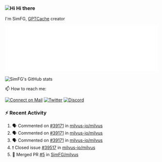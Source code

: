 ### <img src='https://qpluspicture.oss-cn-beijing.aliyuncs.com/6LjjQA/Hi.gif' alt='Hi' width="24"/> Hi there

I'm SimFG, [GPTCache](https://github.com/zilliztech/GPTCache) creator

![Metrics 👋](/metrics.plugin.followup.user.svg)

![SimFG's GitHub stats](https://github-readme-stats.vercel.app/api?username=SimFG&show_icons=true&theme=radical&count_private=true)

📫 How to reach me:

[![Connect on Mail](https://img.shields.io/badge/Ask%20me-anything-1abc9c.svg)](mailto:1142838399@qq.com)
[![Twitter](https://img.shields.io/twitter/follow/FogSim?style=social)](https://twitter.com/FogSim)
[![Discord](https://img.shields.io/discord/1092648432495251507?label=Discord&logo=discord)](https://discord.gg/Q8C6WEjSWV)

### :zap: Recent Activity

<!--START_SECTION:activity-->
1. 🗣 Commented on [#39171](https://github.com/milvus-io/milvus/issues/39171) in [milvus-io/milvus](https://github.com/milvus-io/milvus)
2. 🗣 Commented on [#39171](https://github.com/milvus-io/milvus/issues/39171) in [milvus-io/milvus](https://github.com/milvus-io/milvus)
3. 🗣 Commented on [#39171](https://github.com/milvus-io/milvus/issues/39171) in [milvus-io/milvus](https://github.com/milvus-io/milvus)
4. ❗️ Closed issue [#39517](https://github.com/milvus-io/milvus/issues/39517) in [milvus-io/milvus](https://github.com/milvus-io/milvus)
5. 🎉 Merged PR [#5](https://github.com/SimFG/milvus/pull/5) in [SimFG/milvus](https://github.com/SimFG/milvus)
<!--END_SECTION:activity-->

